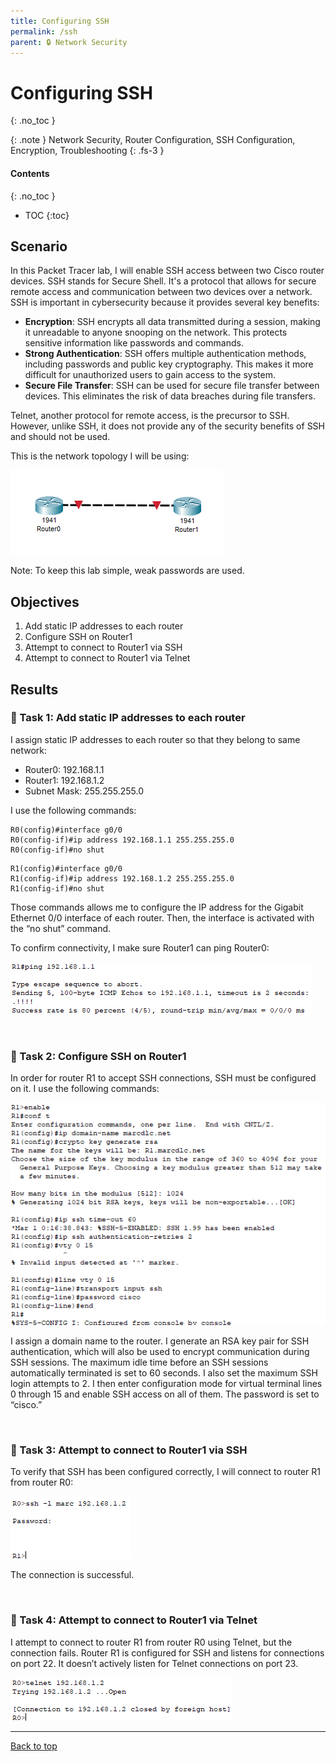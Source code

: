 ```yaml
---
title: Configuring SSH
permalink: /ssh
parent: 🔒 Network Security
---
```

# Configuring SSH
{: .no_toc }

{: .note }
Network Security, Router Configuration, SSH Configuration, Encryption, Troubleshooting
{: .fs-3 }

#### Contents
{: .no_toc }
- TOC
{:toc}

## Scenario
In this Packet Tracer lab, I will enable SSH access between two Cisco router devices. SSH stands for Secure Shell. It's a protocol that allows for secure remote access and communication between two devices over a network. SSH is important in cybersecurity because it provides several key benefits:

- **Encryption**: SSH encrypts all data transmitted during a session, making it unreadable to anyone snooping on the network. This protects sensitive information like passwords and commands.
- **Strong Authentication**: SSH offers multiple authentication methods, including passwords and public key cryptography. This makes it more difficult for unauthorized users to gain access to the system.
- **Secure File Transfer**: SSH can be used for secure file transfer between devices. This eliminates the risk of data breaches during file transfers.

Telnet, another protocol for remote access, is the precursor to SSH. However, unlike SSH, it does not provide any of the security benefits of SSH and should not be used.

This is the network topology I will be using:

![](/assets/images/101netplus/1_ssh/topology.png)

Note: To keep this lab simple, weak passwords are used.

## Objectives

1. Add static IP addresses to each router
2. Configure SSH on Router1
3. Attempt to connect to Router1 via SSH
4. Attempt to connect to Router1 via Telnet

## Results
### 📄 Task 1: Add static IP addresses to each router

I assign static IP addresses to each router so that they belong to same network:

- Router0: 192.168.1.1 
- Router1: 192.168.1.2
- Subnet Mask: 255.255.255.0

I use the following commands:

```
R0(config)#interface g0/0 
R0(config-if)#ip address 192.168.1.1 255.255.255.0
R0(config-if)#no shut
```

```
R1(config)#interface g0/0 
R1(config-if)#ip address 192.168.1.2 255.255.255.0
R1(config-if)#no shut
```

Those commands allows me to configure the IP address for the Gigabit Ethernet 0/0 interface of each router. Then, the interface is activated with the “no shut” command.

To confirm connectivity, I make sure Router1 can ping Router0:

![](/assets/images/101netplus/1_ssh/pingtest.png)

<br>

### 📄 Task 2: Configure SSH on Router1

In order for router R1 to accept SSH connections, SSH must be configured on it. I use the following commands:

![](/assets/images/101netplus/1_ssh/enablessh.png)

I assign a domain name to the router. I generate an RSA key pair for SSH authentication, which will also be used to encrypt communication during SSH sessions. The maximum idle time before an SSH sessions automatically terminated is set to 60 seconds. I also set the maximum SSH login attempts to 2. I then enter configuration mode for virtual terminal lines 0 through 15 and enable SSH access on all of them. The password is set to “cisco.” 

<br>

### 📄 Task 3: Attempt to connect to Router1 via SSH

To verify that SSH has been configured correctly, I will connect to router R1 from router R0:

![](/assets/images/101netplus/1_ssh/ssh_test.png)

The connection is successful.

<br>

### 📄 Task 4: Attempt to connect to Router1 via Telnet

I attempt to connect to router R1 from router R0 using Telnet, but the connection fails. Router R1  is configured for SSH and listens for connections on port 22. It doesn’t actively listen for Telnet connections on port 23.

![](/assets/images/101netplus/1_ssh/telnet_test.png)

---

<a href="#top" id="back-to-top">Back to top</a>
